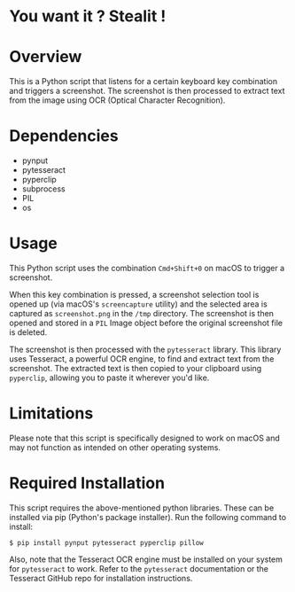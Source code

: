 # You want it ? Stealit !

# Overview
This is a Python script that listens for a certain keyboard key combination and triggers a screenshot. The screenshot is then processed to extract text from the image using OCR (Optical Character Recognition).

# Dependencies
- pynput
- pytesseract
- pyperclip
- subprocess
- PIL
- os

# Usage
This Python script uses the combination `Cmd+Shift+0` on macOS to trigger a screenshot.

When this key combination is pressed, a screenshot selection tool is opened up (via macOS's `screencapture` utility) and the selected area is captured as `screenshot.png` in the `/tmp` directory. The screenshot is then opened and stored in a `PIL` Image object before the original screenshot file is deleted.

The screenshot is then processed with the `pytesseract` library. This library uses Tesseract, a powerful OCR engine, to find and extract text from the screenshot. The extracted text is then copied to your clipboard using `pyperclip`, allowing you to paste it wherever you'd like.

# Limitations
Please note that this script is specifically designed to work on macOS and may not function as intended on other operating systems.

# Required Installation
This script requires the above-mentioned python libraries. These can be installed via pip (Python's package installer). Run the following command to install:

`$ pip install pynput pytesseract pyperclip pillow`

Also, note that the Tesseract OCR engine must be installed on your system for `pytesseract` to work. Refer to the `pytesseract` documentation or the Tesseract GitHub repo for installation instructions.